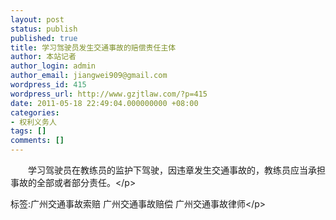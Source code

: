 ```yaml
---
layout: post
status: publish
published: true
title: 学习驾驶员发生交通事故的赔偿责任主体
author: 本站记者
author_login: admin
author_email: jiangwei909@gmail.com
wordpress_id: 415
wordpress_url: http://www.gzjtlaw.com/?p=415
date: 2011-05-18 22:49:04.000000000 +08:00
categories:
- 权利义务人
tags: []
comments: []
---
```

<p>　　学习驾驶员在教练员的监护下驾驶，因违章发生交通事故的，教练员应当承担事故的全部或者部分责任。<&#47;p><br&#47;><p>标签:广州交通事故索赔 广州交通事故赔偿 广州交通事故律师<&#47;p>
